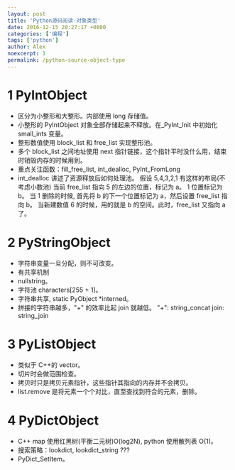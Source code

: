 ```yaml
---
layout: post
title: 'Python源码阅读-对象类型'
date: 2016-12-15 20:27:17 +0800
categories: ['编程']
tags: ['python']
author: Alex
noexcerpt: 1
permalink: /python-source-object-type
---
```


# 1 PyIntObject

- 区分为小整形和大整形。内部使用 long 存储值。
- 小整形的 PyIntObject 对象全部存储起来不释放。在\_PyInt_Init 中初始化 small_ints 变量。
- 整形数值使用 block_list 和 free_list 实现整形池。
- 多个 block_list 之间地址使用 next 指针链接，这个指针平时没什么用，结束时销毁内存的时候用到。
- 重点关注函数：fill_free_list, int_dealloc, PyInt_FromLong
- int_dealloc 讲述了资源释放后如何处理池。
  假设 5,4,3,2,1 有这样的布局(不考虑小数池)
  当前 free_list 指向 5 的左边的位置，标记为 a。
  1 位置标记为 b。
  当 1 删除的时候, 首先将 b 的下一个位置标记为 a，然后设置 free_list 指向 b。
  当新建数值 6 的时候，用的就是 b 的空间。此时，free_list 又指向 a 了。

# 2 PyStringObject

- 字符串变量一旦分配，则不可改变。
- 有共享机制
- nullstring。
- 字符池 characters[255 + 1]。
- 字符串共享, static PyObject \*interned。
- 拼接的字符串越多，"+" 的效率比起 join 就越低。
  "+": string_concat
  join: string_join

# 3 PyListObject

- 类似于 C++的 vector。
- 切片时会做范围检查。
- 拷贝时只是拷贝元素指针，这些指针其指向的内存并不会拷贝。
- list.remove 是将元素一个个对比，直至查找到符合的元素，删除。

# 4 PyDictObject

- C++ map 使用红黑树(平衡二元树)O(log2N), python 使用散列表 O(1)。
- 搜索策略：lookdict, lookdict_string ???
- PyDict_SetItem。
